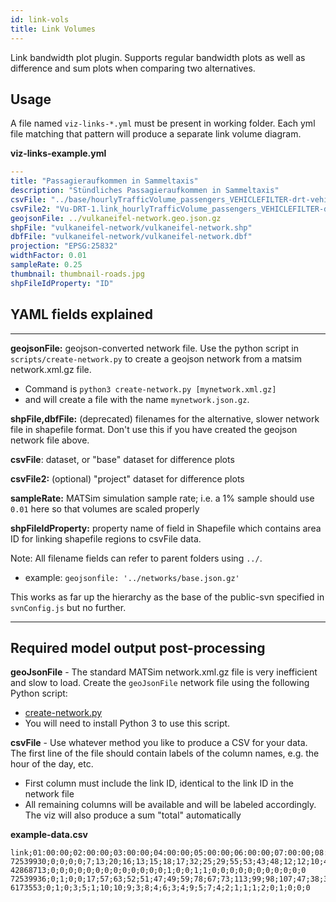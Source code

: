 ```yaml
---
id: link-vols
title: Link Volumes
---
```


Link bandwidth plot plugin. Supports regular bandwidth plots as well as difference and sum plots when comparing two alternatives.

## Usage

A file named `viz-links-*.yml` must be present in working folder. Each yml file matching that pattern will produce a separate link volume diagram.

**viz-links-example.yml**

```yaml
---
title: "Passagieraufkommen in Sammeltaxis"
description: "Stündliches Passagieraufkommen in Sammeltaxis"
csvFile: "../base/hourlyTrafficVolume_passengers_VEHICLEFILTER-drt-vehicles.csv"
csvFile2: "Vu-DRT-1.link_hourlyTrafficVolume_passengers_VEHICLEFILTER-drt-vehicles.csv"
geojsonFile: ../vulkaneifel-network.geo.json.gz
shpFile: "vulkaneifel-network/vulkaneifel-network.shp"
dbfFile: "vulkaneifel-network/vulkaneifel-network.dbf"
projection: "EPSG:25832"
widthFactor: 0.01
sampleRate: 0.25
thumbnail: thumbnail-roads.jpg
shpFileIdProperty: "ID"
```

## YAML fields explained

---

**geojsonFile:** geojson-converted network file. Use the python script in `scripts/create-network.py` to create a geojson network from a matsim network.xml.gz file.

- Command is `python3 create-network.py [mynetwork.xml.gz]`
- and will create a file with the name `mynetwork.json.gz`.

**shpFile,dbfFile:** (deprecated) filenames for the alternative, slower network file in shapefile format. Don't use this if you have created the geojson network file above.

**csvFile**: dataset, or "base" dataset for difference plots

**csvFile2:** (optional) "project" dataset for difference plots

**sampleRate:** MATSim simulation sample rate; i.e. a 1% sample should use `0.01` here so that volumes are scaled properly

**shpFileIdProperty:** property name of field in Shapefile which contains area ID for linking shapefile regions to csvFile data.

Note: All filename fields can refer to parent folders using `../`.

- example: `geojsonfile: '../networks/base.json.gz'`

This works as far up the hierarchy as the base of the public-svn specified in `svnConfig.js` but no further.

---

## Required model output post-processing

**geoJsonFile** - The standard MATSim network.xml.gz file is very inefficient and slow to load. Create the `geoJsonFile` network file using the following Python script:

- [create-network.py](https://aftersim.github.io/docs/scripts/create-network.py)
- You will need to install Python 3 to use this script.

**csvFile** - Use whatever method you like to produce a CSV for your data. The first line of the file should contain labels of the column names, e.g. the hour of the day, etc.

- First column must include the link ID, identical to the link ID in the network file
- All remaining columns will be available and will be labeled accordingly. The viz will also produce a sum "total" automatically

**example-data.csv**

```
link;01:00:00;02:00:00;03:00:00;04:00:00;05:00:00;06:00:00;07:00:00;08:00:00;09:00:00;10:00:00;11:00:00;12:00:00;13:00:00;14:00:00;15:00:00;16:00:00;17:00:00;18:00:00;19:00:00;20:00:00;21:00:00;22:00:00;23:00:00;24:00:00;25:00:00;26:00:00;27:00:00;28:00:00;30:00:00
72539930;0;0;0;0;7;13;20;16;13;15;18;17;32;25;29;55;53;43;48;12;12;10;4;4;4;0;0;0;0
42868713;0;0;0;0;0;0;0;0;0;0;0;0;0;1;0;0;1;1;0;0;0;0;0;0;0;0;0;0;0
72539936;0;1;0;0;17;57;63;52;51;47;49;59;78;67;73;113;99;98;107;47;38;36;24;13;4;0;0;0;0
6173553;0;1;0;3;5;1;10;10;9;3;8;4;6;3;4;9;5;7;4;2;1;1;1;2;0;1;0;0;0
```
